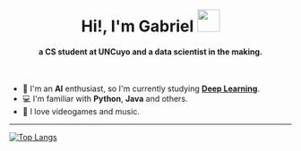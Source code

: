 <h1 align="center">Hi!, I'm Gabriel <img height="40" src="https://junimobot.github.io/junimo.png"></h1>
<h4 align="center">a CS student at UNCuyo and a data scientist in the making.</h4>

<br>

- 👋 I'm an **AI** enthusiast, so I'm currently studying **[Deep Learning](https://course.fast.ai/)**.
- 💻 I'm familiar with **Python**, **Java** and others.
- 👾 I love videogames and music.

  
---






[![Top Langs](https://github-readme-stats.vercel.app/api/top-langs/?username=gabichulas)](https://github.com/anuraghazra/github-readme-stats)

